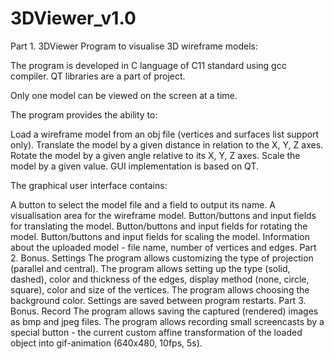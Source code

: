 # 3DViewer_v1.0
Part 1. 3DViewer
Program to visualise 3D wireframe models:

The program is developed in C language of C11 standard using gcc compiler. QT libraries are a part of project.

Only one model can be viewed on the screen at a time.

The program provides the ability to:

Load a wireframe model from an obj file (vertices and surfaces list support only).
Translate the model by a given distance in relation to the X, Y, Z axes.
Rotate the model by a given angle relative to its X, Y, Z axes.
Scale the model by a given value.
GUI implementation is based on QT.

The graphical user interface contains:

A button to select the model file and a field to output its name.
A visualisation area for the wireframe model.
Button/buttons and input fields for translating the model.
Button/buttons and input fields for rotating the model.
Button/buttons and input fields for scaling the model.
Information about the uploaded model - file name, number of vertices and edges.
Part 2. Bonus. Settings
The program allows customizing the type of projection (parallel and central).
The program allows setting up the type (solid, dashed), color and thickness of the edges, display method (none, circle, square), color and size of the vertices.
The program allows choosing the background color.
Settings are saved between program restarts.
Part 3. Bonus. Record
The program allows saving the captured (rendered) images as bmp and jpeg files.
The program allows recording small screencasts by a special button - the current custom affine transformation of the loaded object into gif-animation (640x480, 10fps, 5s).
